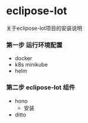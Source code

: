 # eclipose-lot
关于eclipose-lot项目的安装说明

### 第一步 运行环境配置
- docker
- k8s minikube
- helm
### 第二步 eclipose-lot 组件
- hono
  - 安装
- ditto
